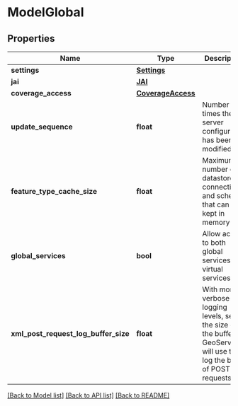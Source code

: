 # ModelGlobal

## Properties
Name | Type | Description | Notes
------------ | ------------- | ------------- | -------------
**settings** | [**Settings**](Settings.md) |  | [optional] 
**jai** | [**JAI**](JAI.md) |  | [optional] 
**coverage_access** | [**CoverageAccess**](CoverageAccess.md) |  | [optional] 
**update_sequence** | **float** | Number of times the server configuration has been modified | [optional] 
**feature_type_cache_size** | **float** | Maximum number of datastore connections and schemas that can be kept in memory | [optional] 
**global_services** | **bool** | Allow access to both global services and virtual services | [optional] 
**xml_post_request_log_buffer_size** | **float** | With more verbose logging levels, sets the size of the buffer GeoServer will use to log the body of POST requests | [optional] 

[[Back to Model list]](../README.md#documentation-for-models) [[Back to API list]](../README.md#documentation-for-api-endpoints) [[Back to README]](../README.md)

